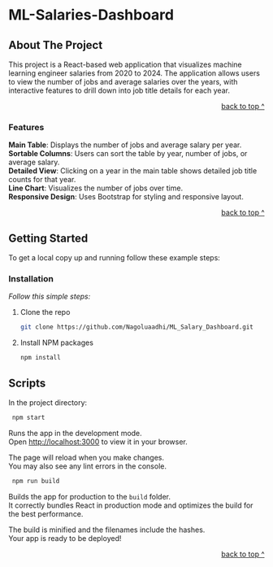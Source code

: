 # ML-Salaries-Dashboard

<!-- ABOUT THE PROJECT -->
## About The Project


This project is a React-based web application that visualizes machine learning engineer salaries from 2020 to 2024. The application allows users to view the number of jobs and average salaries over the years, with interactive features to drill down into job title details for each year.

<p align="right"><a href="#top">back to top ^</a></p>


### Features
<b>Main Table</b>: Displays the number of jobs and average salary per year.<br>
<b>Sortable Columns</b>: Users can sort the table by year, number of jobs, or average salary.<br>
<b>Detailed View</b>: Clicking on a year in the main table shows detailed job title counts for that year.<br>
<b>Line Chart</b>: Visualizes the number of jobs over time.<br>
<b>Responsive Design</b>: Uses Bootstrap for styling and responsive layout.

<p align="right"><a href="#top">back to top ^</a></p>

<!-- GETTING STARTED -->
## Getting Started

To get a local copy up and running follow these example steps:

### Installation

_Follow this simple steps:_

1. Clone the repo
   ```sh
   git clone https://github.com/Nagoluaadhi/ML_Salary_Dashboard.git
   ```
2. Install NPM packages
   ```sh
   npm install
   ```
<!-- SCRIPTS -->
## Scripts

In the project directory:

 ```sh
  npm start
 ```
Runs the app in the development mode.\
Open [http://localhost:3000](http://localhost:3000) to view it in your browser.

The page will reload when you make changes.\
You may also see any lint errors in the console.

 ```sh
  npm run build
 ```

Builds the app for production to the `build` folder.\
It correctly bundles React in production mode and optimizes the build for the best performance.

The build is minified and the filenames include the hashes.\
Your app is ready to be deployed!

<p align="right"><a href="#top">back to top ^</a></p>

